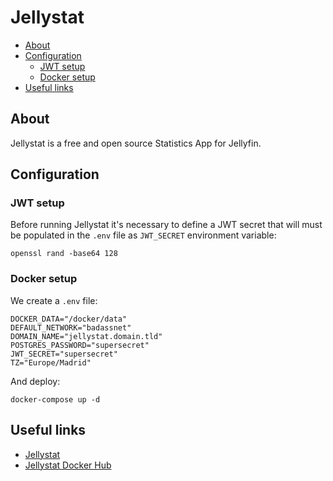 # Jellystat

- [About](#about)
- [Configuration](#configuration)
  * [JWT setup](#jwt-setup)
  * [Docker setup](#docker-setup)
- [Useful links](#useful-links)

## About

Jellystat is a free and open source Statistics App for Jellyfin.

## Configuration

### JWT setup

Before running Jellystat it's necessary to define a JWT secret that will must be populated in the `.env` file as `JWT_SECRET` environment variable:

    openssl rand -base64 128

### Docker setup

We create a `.env` file:

```shell
DOCKER_DATA="/docker/data"
DEFAULT_NETWORK="badassnet"
DOMAIN_NAME="jellystat.domain.tld"
POSTGRES_PASSWORD="supersecret"
JWT_SECRET="supersecret"
TZ="Europe/Madrid"
```

And deploy:

    docker-compose up -d

## Useful links

- [Jellystat](https://github.com/CyferShepard/Jellystat)
- [Jellystat Docker Hub](https://hub.docker.com/r/cyfershepard/jellystat)
